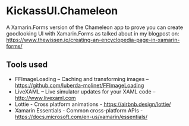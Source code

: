 # KickassUI.Chameleon
A Xamarin.Forms version of the Chameleon app to prove you can create goodlooking UI with Xamarin.Forms as talked about in my blogpost on: https://www.thewissen.io/creating-an-encyclopedia-page-in-xamarin-forms/

## Tools used
- FFImageLoading – Caching and transforming images – https://github.com/luberda-molinet/FFImageLoading
- LiveXAML – Live simulator updates for your XAML code – http://www.livexaml.com
- Lottie - Cross platform animations - https://airbnb.design/lottie/
- Xamarin Essentials - Common cross-platform APIs - https://docs.microsoft.com/en-us/xamarin/essentials/
